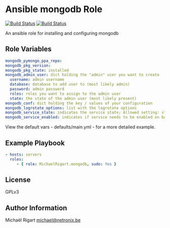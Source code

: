 Ansible mongodb Role
====================
[![Build Status](https://semaphoreci.com/api/v1/projects/934de807-f52f-48f2-a11a-e601510fc287/459467/badge.svg)](https://semaphoreci.com/michaelrigart/ansible-role-mongodb) [![Build Status](https://travis-ci.org/michaelrigart/ansible-role-mongodb.svg?branch=master)](https://travis-ci.org/michaelrigart/ansible-role-mongodb)

An ansible role for installing and configuring mongodb

Role Variables
--------------

```yaml
mongodb_pymongo_ppa_repo: 
mongodb_pkg_version:
mongodb_pkg_state: installed
mongodb_admin_user: dict holding the "admin" user you want to create
  username: admin username
  database: database to add user to (most likely admin)
  password: admin password
  roles: roles you want to assign to the admin user
  state: the state of the admin user (most likely present)
mongodb_conf: dict holding the key / values of your configuration
mongodb_logrotate_options: list with the logrotate options
mongodb_service_state: indicates the service state; Allowed setting: started, stopped
mongodb_service_enabled: indicates if service needs to be enabled on boot; Allowed settings: yes, no
```

View the default vars - defaults/main.yml - for a more detailed example.

Example Playbook
-------------------------

```yaml
- hosts: servers
  roles:
     - { role: MichaelRigart.mongodb, sudo: Yes }
```

License
-------

GPLv3

Author Information
------------------

Michaël Rigart <michael@netronix.be>